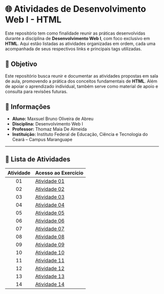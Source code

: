 # 🌐 Atividades de Desenvolvimento Web I - HTML  

Este repositório tem como finalidade reunir as práticas desenvolvidas durante a disciplina de **Desenvolvimento Web I**, com foco exclusivo em **HTML**. Aqui estão listadas as atividades organizadas em ordem, cada uma acompanhada de seus respectivos links e principais tags utilizadas.  

## 🎯 Objetivo  
Este repositório busca reunir e documentar as atividades propostas em sala de aula, promovendo a prática dos conceitos fundamentais de **HTML**. Além de apoiar o aprendizado individual, também serve como material de apoio e consulta para revisões futuras.  

## 📌 Informações  
- **Aluno:** Maxsuel Bruno Oliveira de Abreu  
- **Disciplina:** Desenvolvimento Web I  
- **Professor:** Thomaz Maia De Almeida  
- **Instituição:** Instituto Federal de Educação, Ciência e Tecnologia do Ceará – Campus Maranguape  

---

## 📂 Lista de Atividades  

| **Atividade** | **Acesso ao Exercício**                                                                                   
|:-------------:|---------------------------------------------------------------------------------|
| 01            | [Atividade 01](https://maxsuelbruno.github.io/Atividade-01_DesenvolvimentoWeb/) |
| 02            | [Atividade 02](https://maxsuelbruno.github.io/Atividade-02_DesenvolvimentoWeb/) |
| 03            | [Atividade 03](https://maxsuelbruno.github.io/Atividade-03_DesenvolvimentoWeb/) |
| 04            | [Atividade 04](https://maxsuelbruno.github.io/Atividade-04_DesenvolvimentoWeb/) |
| 05            | [Atividade 05](https://maxsuelbruno.github.io/Atividade-05_DesenvolvimentoWeb/) |
| 06            | [Atividade 06](https://maxsuelbruno.github.io/Atividade-06_DesenvolvimentoWeb/) |
| 07            | [Atividade 07](https://maxsuelbruno.github.io/Atividade-07_DesenvolvimentoWeb/) |
| 08            | [Atividade 08](https://maxsuelbruno.github.io/Atividade-08_DesenvolvimentoWeb/) |
| 09            | [Atividade 09](https://maxsuelbruno.github.io/Atividade-09_DesenvolvimentoWeb/) |
| 10            | [Atividade 10](https://maxsuelbruno.github.io/Atividade-10_DesenvolvimentoWeb/) |
| 11            | [Atividade 11](https://maxsuelbruno.github.io/Atividade-11_DesenvolvimentoWeb/) |
| 12            | [Atividade 12](https://maxsuelbruno.github.io/Atividade-12_DesenvolvimentoWeb/) |
| 13            | [Atividade 13](https://maxsuelbruno.github.io/Atividade-13_DesenvolvimentoWeb/) |
| 14            | [Atividade 14](https://maxsuelbruno.github.io/Atividade-14_DesenvolvimentoWeb/) |

